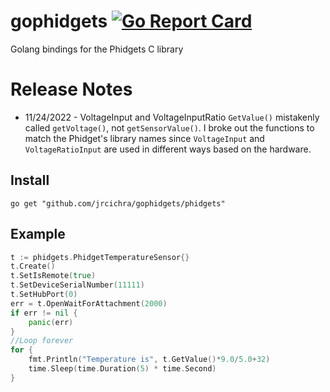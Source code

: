 # gophidgets [![Go Report Card](https://goreportcard.com/badge/github.com/jrcichra/gophidgets)](https://goreportcard.com/report/github.com/jrcichra/gophidgets)

Golang bindings for the Phidgets C library

# Release Notes

- 11/24/2022 - VoltageInput and VoltageInputRatio `GetValue()` mistakenly called `getVoltage()`, not `getSensorValue()`. I broke out the functions to match the Phidget's library names since `VoltageInput` and `VoltageRatioInput` are used in different ways based on the hardware.

## Install

`go get "github.com/jrcichra/gophidgets/phidgets"`

## Example

```go
t := phidgets.PhidgetTemperatureSensor{}
t.Create()
t.SetIsRemote(true)
t.SetDeviceSerialNumber(11111)
t.SetHubPort(0)
err = t.OpenWaitForAttachment(2000)
if err != nil {
    panic(err)
}
//Loop forever
for {
    fmt.Println("Temperature is", t.GetValue()*9.0/5.0+32)
    time.Sleep(time.Duration(5) * time.Second)
}
```
